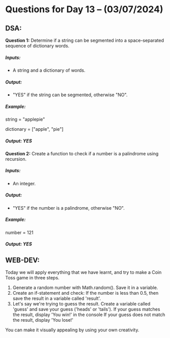 # Questions for Day 13 – (03/07/2024)
## DSA:
**Question 1:**  Determine if a string can be segmented into a space-separated sequence of dictionary words.
##### Inputs:
-	A string and a dictionary of words.
##### Output:
-	"YES" if the string can be segmented, otherwise "NO".
##### Example:

string = "applepie"

dictionary = ["apple", "pie"]

##### Output: YES

**Question 2:** Create a function to check if a number is a palindrome using recursion.
##### Inputs:
-	An integer.
##### Output:
- "YES" if the number is a palindrome, otherwise "NO".
##### Example:
number = 121
##### Output: YES











## WEB-DEV:

Today we will apply everything that we have learnt, and try to make a Coin Toss game in three steps.
1.	Generate a random number with Math.random(). Save it in a variable. 
2.	Create an if-statement and check: If the number is less than 0.5, then save the result in a variable called 'result'.
3.	Let's say we're trying to guess the result. Create a variable called 'guess' and save your guess ('heads' or 'tails'). 
If your guess matches the result, display 'You win!' in the console
 If your guess does not match the result, display 'You lose!'

You can make it visually appealing by using your own creativity.




